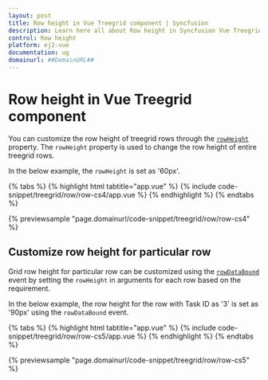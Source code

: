 ```yaml
---
layout: post
title: Row height in Vue Treegrid component | Syncfusion
description: Learn here all about Row height in Syncfusion Vue Treegrid component of Syncfusion Essential JS 2 and more.
control: Row height 
platform: ej2-vue
documentation: ug
domainurl: ##DomainURL##
---
```


# Row height in Vue Treegrid component

You can customize the row height of treegrid rows through the [`rowHeight`](https://ej2.syncfusion.com/vue/documentation/api/treegrid/#rowheight) property. The `rowHeight` property
is used to change the row height of entire treegrid rows.

In the below example, the `rowHeight` is set as '60px'.

{% tabs %}
{% highlight html tabtitle="app.vue" %}
{% include code-snippet/treegrid/row/row-cs4/app.vue %}
{% endhighlight %}
{% endtabs %}
        
{% previewsample "page.domainurl/code-snippet/treegrid/row/row-cs4" %}

## Customize row height for particular row

Grid row height for particular row can be customized using the [`rowDataBound`](https://ej2.syncfusion.com/vue/documentation/api/treegrid/#rowdatabound)
event by setting the `rowHeight` in arguments for each row based on the requirement.

In the below example, the row height for the row with Task ID as '3' is set as '90px' using the `rowDataBound` event.

{% tabs %}
{% highlight html tabtitle="app.vue" %}
{% include code-snippet/treegrid/row/row-cs5/app.vue %}
{% endhighlight %}
{% endtabs %}
        
{% previewsample "page.domainurl/code-snippet/treegrid/row/row-cs5" %}